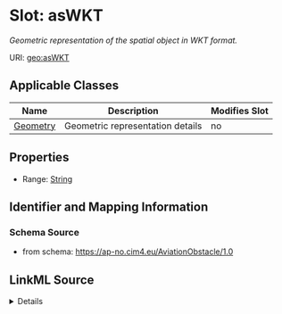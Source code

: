 # Slot: asWKT


_Geometric representation of the spatial object in WKT format._



URI: [geo:asWKT](http://www.opengis.net/ont/geosparql#asWKT)



<!-- no inheritance hierarchy -->




## Applicable Classes

| Name | Description | Modifies Slot |
| --- | --- | --- |
[Geometry](Geometry.md) | Geometric representation details |  no  |







## Properties

* Range: [String](String.md)





## Identifier and Mapping Information







### Schema Source


* from schema: https://ap-no.cim4.eu/AviationObstacle/1.0




## LinkML Source

<details>
```yaml
name: asWKT
description: Geometric representation of the spatial object in WKT format.
from_schema: https://ap-no.cim4.eu/AviationObstacle/1.0
slot_uri: geo:asWKT
alias: asWKT
owner: Geometry
domain_of:
- Geometry
range: string
minimum_cardinality: 0
maximum_cardinality: 1

```
</details>